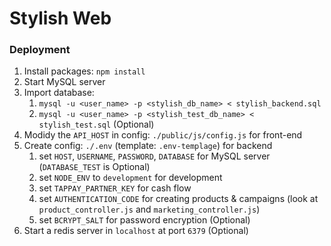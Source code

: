 # Stylish Web

### Deployment

1. Install packages: ```npm install```
2. Start MySQL server
3. Import database:
    1. ```mysql -u <user_name> -p <stylish_db_name> < stylish_backend.sql```
    2. ```mysql -u <user_name> -p <stylish_test_db_name> < stylish_test.sql``` (Optional)
4. Modidy the `API_HOST` in config: ```./public/js/config.js``` for front-end
5. Create config: ```./.env``` (template: ```.env-templage```) for backend
    1. set `HOST`, `USERNAME`, `PASSWORD`, `DATABASE` for MySQL server (`DATABASE_TEST` is Optional)
    2. set `NODE_ENV` to `development` for development
    3. set `TAPPAY_PARTNER_KEY` for cash flow
    4. set `AUTHENTICATION_CODE` for creating products & campaigns (look at `product_controller.js` and `marketing_controller.js`)
    5. set `BCRYPT_SALT` for password encryption (Optional)
6. Start a redis server in `localhost` at port `6379` (Optional)